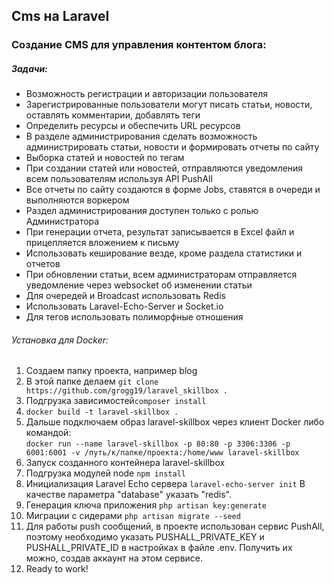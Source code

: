## Cms на Laravel

<h3>Создание CMS для управления контентом блога:</h3>
<h5>Задачи:</h5>
<ul>
    <li>Возможность регистрации и авторизации пользователя</li>
    <li>Зарегистрированные пользователи могут писать статьи, новости, оставлять комментарии, добавлять теги</li>
    <li>Определить ресурсы и обеспечить URL ресурсов</li>
    <li>В разделе администрирования сделать возможность администрировать статьи, новости и формировать отчеты по сайту</li>
    <li>Выборка статей и новостей по тегам</li>
    <li>При создании статей или новостей, отправляются уведомления всем пользователям используя API PushAll</li>
    <li>Все отчеты по сайту создаются в форме Jobs, ставятся в очереди и выполняются воркером</li>
    <li>Раздел администрирования доступен только с ролью Администратора</li>
    <li>При генерации отчета, результат записывается в Excel файл и прицепляется вложением к письму</li>
    <li>Использовать кеширование везде, кроме раздела статистики и отчетов</li>
    <li>При обновлении статьи, всем администраторам отправляется уведомление через websocket об изменении статьи</li>
    <li>Для очередей и Broadcast использовать Redis</li>
    <li>Использовать Laravel-Echo-Server и Socket.io</li>
    <li>Для тегов использовать полиморфные отношения</li>
</ul>

<h6>Установка для Docker:</h6>
<ol>
    <li>Создаем папку проекта, например blog</li>
    <li>В этой папке делаем <code>git clone https://github.com/grogg19/laravel_skillbox .</code></li>
    <li>Подгрузка зависимостей<code>composer install</code></li>
    <li><code>docker build -t laravel-skillbox .</code></li>
    <li>Дальше подключаем образ laravel-skillbox через клиент Docker либо командой:<br>
        <code>docker run --name laravel-skillbox -p 80:80 -p 3306:3306 -p 6001:6001 -v /путь/к/папке/проекта:/home/www laravel-skillbox</code>
    </li>
    <li>Запуск созданного контейнера laravel-skillbox</li>
    <li>Подгрузка модулей node <code>npm install</code></li>
    <li>Инициализация Laravel Echo сервера <code>laravel-echo-server init</code> В качестве параметра "database" указать "redis".</li>
    <li>Генерация ключа приложения <code>php artisan key:generate</code></li>
    <li>Миграции с сидерами <code>php artisan migrate --seed</code></li>
    <li>Для работы push сообщений, в проекте использован сервис PushAll, поэтому необходимо указать PUSHALL_PRIVATE_KEY и PUSHALL_PRIVATE_ID в настройках в файле .env. Получить их можно, создав аккаунт на этом сервисе.</li>
    <li>Ready to work!</li>
</ol>
